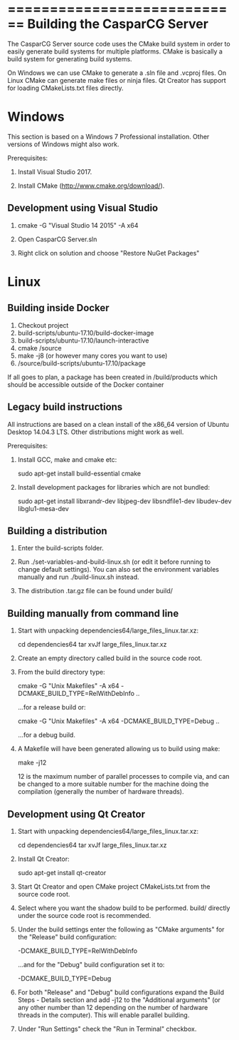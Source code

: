============================
Building the CasparCG Server
============================

The CasparCG Server source code uses the CMake build system in order to easily
generate build systems for multiple platforms. CMake is basically a build
system for generating build systems.

On Windows we can use CMake to generate a .sln file and .vcproj files. On
Linux CMake can generate make files or ninja files. Qt Creator has support for
loading CMakeLists.txt files directly.

Windows
=======

This section is based on a Windows 7 Professional installation. Other versions
of Windows might also work.

Prerequisites:

1. Install Visual Studio 2017.

2. Install CMake (http://www.cmake.org/download/).

Development using Visual Studio
-------------------------------

1. cmake -G "Visual Studio 14 2015" -A x64 

2. Open CasparCG Server.sln

3. Right click on solution and choose "Restore NuGet Packages"

Linux
=====

Building inside Docker
----------------------

1. Checkout project
2. build-scripts/ubuntu-17.10/build-docker-image
3. build-scripts/ubuntu-17.10/launch-interactive
4. cmake /source
5. make -j8 (or however many cores you want to use)
6. /source/build-scripts/ubuntu-17.10/package

If all goes to plan, a package has been created in /build/products which should be accessible outside of the Docker container

Legacy build instructions
-------------------------

All instructions are based on a clean install of the x86_64 version of Ubuntu
Desktop 14.04.3 LTS. Other distributions might work as well.

Prerequisites:

1. Install GCC, make and cmake etc:

   sudo apt-get install build-essential cmake

2. Install development packages for libraries which are not bundled:

   sudo apt-get install libxrandr-dev libjpeg-dev libsndfile1-dev libudev-dev libglu1-mesa-dev

Building a distribution
-----------------------

1. Enter the build-scripts folder.

2. Run ./set-variables-and-build-linux.sh (or edit it before running to change
   default settings). You can also set the environment variables manually and
   run ./build-linux.sh instead.

3. The distribution .tar.gz file can be found under build/

Building manually from command line
-----------------------------------

1. Start with unpacking dependencies64/large_files_linux.tar.xz:

   cd dependencies64
   tar xvJf large_files_linux.tar.xz

2. Create an empty directory called build in the source code root.

3. From the build directory type:

   cmake -G "Unix Makefiles" -A x64 -DCMAKE_BUILD_TYPE=RelWithDebInfo ..

   ...for a release build or:

   cmake -G "Unix Makefiles" -A x64 -DCMAKE_BUILD_TYPE=Debug ..

   ...for a debug build.

4. A Makefile will have been generated allowing us to build using make:

   make -j12

   12 is the maximum number of parallel processes to compile via, and can be
   changed to a more suitable number for the machine doing the compilation
   (generally the number of hardware threads).

Development using Qt Creator
----------------------------

1. Start with unpacking dependencies64/large_files_linux.tar.xz:

   cd dependencies64
   tar xvJf large_files_linux.tar.xz

2. Install Qt Creator:

   sudo apt-get install qt-creator

3. Start Qt Creator and open CMake project CMakeLists.txt from the source code
   root.

4. Select where you want the shadow build to be performed. build/ directly
   under the source code root is recommended.

5. Under the build settings enter the following as "CMake arguments" for the
   "Release" build configuration:

   -DCMAKE_BUILD_TYPE=RelWithDebInfo

   ...and for the "Debug" build configuration set it to:

   -DCMAKE_BUILD_TYPE=Debug

6. For both "Release" and "Debug" build configurations expand the
   Build Steps - Details section and add -j12 to the "Additional arguments"
   (or any other number than 12 depending on the number of hardware threads
   in the computer). This will enable parallel building.

7. Under "Run Settings" check the "Run in Terminal" checkbox.
